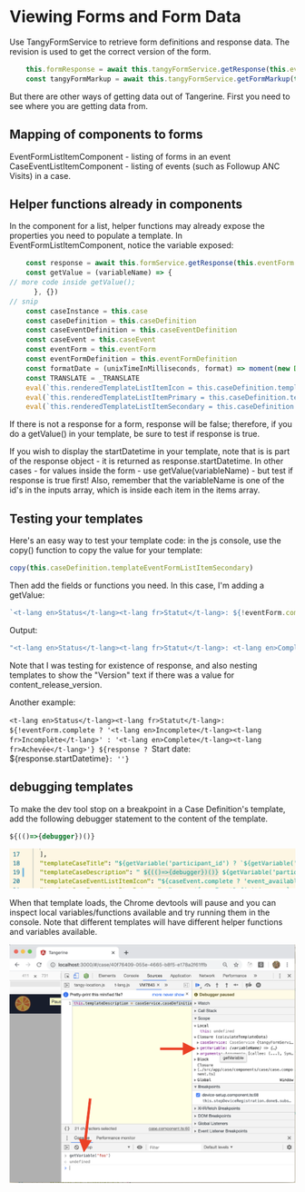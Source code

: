 # Viewing Forms and Form Data

Use TangyFormService to retrieve form definitions and response data. The revision is used to get the correct version of the form.

```js
    this.formResponse = await this.tangyFormService.getResponse(this.eventForm.formResponseId)
    const tangyFormMarkup = await this.tangyFormService.getFormMarkup(this.eventFormDefinition.formId, this.formResponse.formVersionId)
```

But there are other ways of getting data out of Tangerine. First you need to see where you are getting data from.

## Mapping of components to forms

EventFormListItemComponent - listing of forms in an event
CaseEventListItemComponent - listing of events (such as Followup ANC Visits) in a case.

## Helper functions already in components

In the component for a list, helper functions may already expose the properties you need to populate a template. In EventFormListItemComponent, notice the variable exposed:

```js
    const response = await this.formService.getResponse(this.eventForm.formResponseId)
    const getValue = (variableName) => {
// more code inside getValue();
      }, {})
// snip
    const caseInstance = this.case
    const caseDefinition = this.caseDefinition
    const caseEventDefinition = this.caseEventDefinition
    const caseEvent = this.caseEvent
    const eventForm = this.eventForm
    const eventFormDefinition = this.eventFormDefinition
    const formatDate = (unixTimeInMilliseconds, format) => moment(new Date(unixTimeInMilliseconds)).format(format)
    const TRANSLATE = _TRANSLATE
    eval(`this.renderedTemplateListItemIcon = this.caseDefinition.templateEventFormListItemIcon ? \`${this.caseDefinition.templateEventFormListItemIcon}\` : \`${this.defaultTemplateListItemIcon}\``)
    eval(`this.renderedTemplateListItemPrimary = this.caseDefinition.templateEventFormListItemPrimary ? \`${this.caseDefinition.templateEventFormListItemPrimary}\` : \`${this.defaultTemplateListItemPrimary}\``)
    eval(`this.renderedTemplateListItemSecondary = this.caseDefinition.templateEventFormListItemSecondary ? \`${this.caseDefinition. v}\` : \`${this.defaultTemplateListItemSecondary}\``)
```
If there is not a response for a form, response will be false; therefore, if you do a getValue() in your template, be sure to test if response is true. 

If you wish to display the startDatetime in your template, note that is is part of the response object - it is returned as response.startDatetime. In other cases - for values inside the form - use getValue(variableName) - but test if response is true first! Also, remember that the variableName is one of the id's in the inputs array, which is inside each item in the items array. 

## Testing your templates

Here's an easy way to test your template code: in the js console, use the copy() function to copy the value for your template:

```js
copy(this.caseDefinition.templateEventFormListItemSecondary)
```
Then add the fields or functions you need. In this case, I'm adding a getValue:

```js
`<t-lang en>Status</t-lang><t-lang fr>Statut</t-lang>: ${!eventForm.complete ? '<t-lang en>Incomplete</t-lang><t-lang fr>Incomplète</t-lang>' : '<t-lang en>Complete</t-lang><t-lang fr>Achevée</t-lang>'} ${response ? `Version: ${getValue("content_release_version")}`: ''}`
```

Output:
```js
"<t-lang en>Status</t-lang><t-lang fr>Statut</t-lang>: <t-lang en>Complete</t-lang><t-lang fr>Achevée</t-lang> Start date: 3/13/2020, 11:25:19 AM"
```

Note that I was testing for existence of response, and also nesting templates to show the "Version" text if there was a value for content_release_version.

Another example:

`<t-lang en>Status</t-lang><t-lang fr>Statut</t-lang>: ${!eventForm.complete ? '<t-lang en>Incomplete</t-lang><t-lang fr>Incomplète</t-lang>' : '<t-lang en>Complete</t-lang><t-lang fr>Achevée</t-lang>'} ${response ? `Start date: ${response.startDatetime}`: ''}`

## debugging templates

To make the dev tool stop on a breakpoint in a Case Definition's template, add the following debugger statement to the content of the template.

```js
${(()=>{debugger})()}
```

![alt text](assets/template-debugger.png "Template debugger")

When that template loads, the Chrome devtools will pause and you can inspect local variables/functions available and try running them in the console. Note that different templates will have different helper functions and variables available.

![alt text](assets/inspect-helper-functions.png "Inspect Helper Functions")


